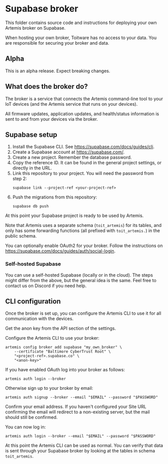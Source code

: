 # Supabase broker
This folder contains source code and instructions for deploying your own
Artemis broker on Supabase.

When hosting your own broker, Toitware has no access to your data. You are
responsible for securing your broker and data.

## Alpha
This is an alpha release. Expect breaking changes.

## What does the broker do?
The broker is a service that connects the Artemis command-line tool
to your IoT devices (and the Artemis service that runs on your devices).

All firmware updates, application updates, and health/status information
is sent to and from your devices via the broker.

## Supabase setup
1. Install the Supabase CLI. See https://supabase.com/docs/guides/cli.
2. Create a Supabase account at https://supabase.com/.
3. Create a new project. Remember the database password.
4. Copy the reference ID. It can be found in the general project settings,
   or directly in the URL.
5. Link this repository to your project. You will need the password from
    step 2:
   ```
   supabase link --project-ref <your-project-ref>
   ```
6. Push the migrations from this repository:
    ```
    supabase db push
    ```

At this point your Supabase project is ready to be used by Artemis.

Note that Artemis uses a separate schema (`toit_artemis`) for its tables,
and only has some forwarding functions (all prefixed with `toit_artemis.`)
in the public schema.

You can optionally enable OAuth2 for your broker. Follow the instructions
on https://supabase.com/docs/guides/auth/social-login.

### Self-hosted Supabase
You can use a self-hosted Supabase (locally or in the cloud). The steps
might differ from the above, but the general idea is the same.
Feel free to contact us on Discord if you need help.

## CLI configuration
Once the broker is set up, you can configure the Artemis CLI to use it
for all communication with the devices.

Get the anon key from the API section of the settings.

Configure the Artemis CLI to use your broker:
```shell
artemis config broker add supabase "my_own_broker" \
    --certificate "Baltimore CyberTrust Root" \
    "<project-ref>.supabase.co" \
    "<anon-key>"
```

If you have enabled OAuth log into your broker as follows:
```shell
artemis auth login --broker
```

Otherwise sign up to your broker by email:
```shell
artemis auth signup --broker --email "$EMAIL" --password "$PASSWORD"
```
Confirm your email address. If you haven't configured your Site URL
confirming the email will redirect to a non-existing server, but
the mail should still be confirmed.

You can now log in:
```shell
artemis auth login --broker --email "$EMAIL" --password "$PASSWORD"
```

At this point the Artemis CLI can be used as normal. You can
verify that data is sent through your Supabase broker by looking at
the tables in schema `toit_artemis`.
